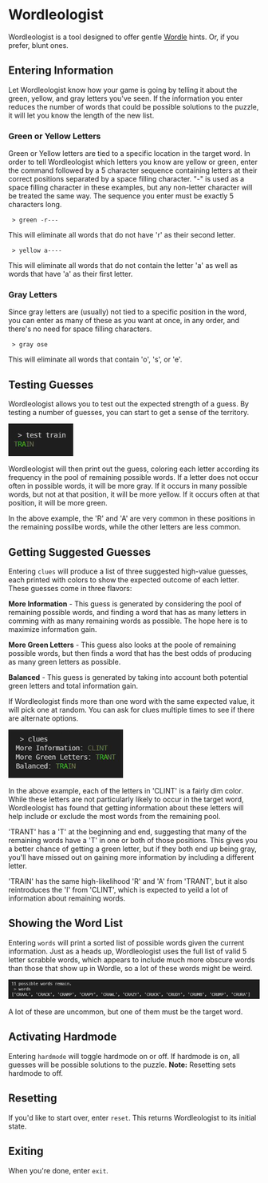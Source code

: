 # Wordleologist
Wordleologist is a tool designed to offer gentle [Wordle](https://www.powerlanguage.co.uk/wordle/) hints. Or, if you prefer, blunt ones.

## Entering Information
Let Wordleologist know how your game is going by telling it about the green, yellow, and gray letters you've seen. If the information you enter reduces the number of words that could be possible solutions to the puzzle, it will let you know the length of the new list.

### Green or Yellow Letters
Green or Yellow letters are tied to a specific location in the target word. In order to tell Wordleologist which letters you know are yellow or green, enter the command followed by a 5 character sequence containing letters at their correct positions separated by a space filling character. "-" is used as a space filling character in these examples, but any non-letter character will be treated the same way. The sequence you enter must be exactly 5 characters long.

```
 > green -r---
```
This will eliminate all words that do not have 'r' as their second letter.

```
 > yellow a----
```
This will eliminate all words that do not contain the letter 'a' as well as words that have 'a' as their first letter. 

### Gray Letters
Since gray letters are (usually) not tied to a specific position in the word, you can enter as many of these as you want at once, in any order, and there's no need for space filling characters.

```
 > gray ose
```
This will eliminate all words that contain 'o', 's', or 'e'.

## Testing Guesses
Wordleologist allows you to test out the expected strength of a guess. By testing a number of guesses, you can start to get a sense of the territory.

![An example of guess testing](https://github.com/phildavis17/wordleologist/blob/main/documentation/images/Test.jpg)

Wordleologist will then print out the guess, coloring each letter according its frequency in the pool of remaining possible words. If a letter does not occur often in possible words, it will be more gray. If it occurs in many possible words, but not at that position, it will be more yellow. If it occurs often at that position, it will be more green.

In the above example, the 'R' and 'A' are very common in these positions in the remaining possilbe words, while the other letters are less common.



## Getting Suggested Guesses
Entering `clues` will produce a list of three suggested high-value guesses, each printed with colors to show the expected outcome of each letter. These guesses come in three flavors:

**More Information** - This guess is generated by considering the pool of remaining possible words, and finding a word that has as many letters in comming with as many remaining words as possible. The hope here is to maximize information gain.

**More Green Letters** - This guess also looks at the poole of remaining possible words, but then finds a word that has the best odds of producing as many green letters as possible.

**Balanced** - This guess is generated by taking into account both potential green letters and total information gain.

If Wordleologist finds more than one word with the same expected value, it will pick one at random. You can ask for clues multiple times to see if there are alternate options.

![An example of suggested clues](https://github.com/phildavis17/wordleologist/blob/main/documentation/images/Clues.jpg)

In the above example, each of the letters in 'CLINT' is a fairly dim color. While these letters are not particularly likely to occur in the target word, Wordleologist has found that getting information about these letters will help include or exclude the most words from the remaining pool.

'TRANT' has a 'T' at the beginning and end, suggesting that many of the remaining words have a 'T' in one or both of those positions. This gives you a better chance of getting a green letter, but if they both end up being gray, you'll have missed out on gaining more information by including a different letter.

'TRAIN' has the same high-likelihood 'R' and 'A' from 'TRANT', but it also reintroduces the 'I' from 'CLINT', which is expected to yeild a lot of information about remaining words.

## Showing the Word List
Entering `words` will print a sorted list of possible words given the current information. Just as a heads up, Wordleologist uses the full list of valid 5 letter scrabble words, which appears to include much more obscure words than those that show up in Wordle, so a lot of these words might be weird. 

![An example word list](https://github.com/phildavis17/wordleologist/blob/main/documentation/images/Words.jpg)

A lot of these are uncommon, but one of them must be the target word.

## Activating Hardmode
Entering `hardmode` will toggle hardmode on or off. If hardmode is on, all guesses will be possible solutions to the puzzle. **Note:** Resetting sets hardmode to off.

## Resetting
If you'd like to start over, enter `reset`. This returns Wordleologist to its initial state.

## Exiting
When you're done, enter `exit`.